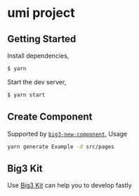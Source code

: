 # umi project

## Getting Started

Install dependencies,

```bash
$ yarn
```

Start the dev server,

```bash
$ yarn start
```

## Create Component


Supported by [`big3-new-component`](https://www.npmjs.com/package/big3-new-component), Usage

```bash
yarn generate Example -d src/pages
```

## Big3 Kit

Use [Big3 Kit](https://github.com/dogedefi/big3-ui) can help you to develop fastly
